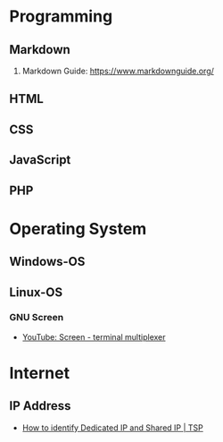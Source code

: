 # Programming

## Markdown
1. Markdown Guide: https://www.markdownguide.org/

## HTML

## CSS

## JavaScript

## PHP

# Operating System

## Windows-OS

## Linux-OS

### GNU Screen
* [YouTube: Screen - terminal multiplexer](https://www.youtube.com/playlist?list=PLew9cBMjbI-39_rdQ6sdw0u91eGPNvW6V)

# Internet

## IP Address
* [How to identify Dedicated IP and Shared IP | TSP](https://www.youtube.com/watch?v=LnGphbBywvc)
